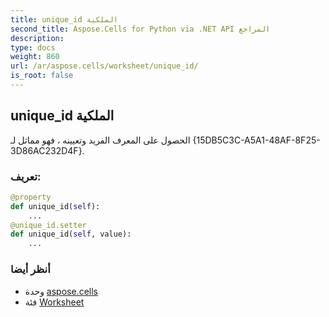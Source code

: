 ```yaml
---
title: unique_id الملكية
second_title: Aspose.Cells for Python via .NET API المراجع
description:
type: docs
weight: 860
url: /ar/aspose.cells/worksheet/unique_id/
is_root: false
---
```

##  unique_id الملكية

الحصول على المعرف الفريد وتعيينه ، فهو مماثل لـ {15DB5C3C-A5A1-48AF-8F25-3D86AC232D4F}.
###  تعريف:
```python
@property
def unique_id(self):
    ...
@unique_id.setter
def unique_id(self, value):
    ...
```

###  أنظر أيضا
* وحدة [aspose.cells](../../)
* فئة [Worksheet](/cells/python-net/ar/aspose.cells/worksheet)
